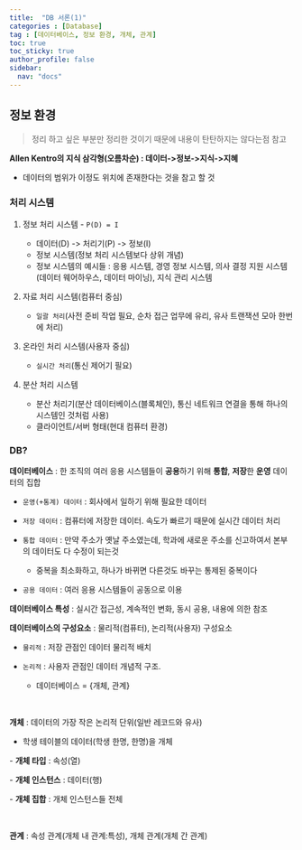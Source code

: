 ```yaml
---
title:  "DB 서론(1)"
categories : [Database]
tag : [데이터베이스, 정보 환경, 개체, 관계]
toc: true
toc_sticky: true
author_profile: false
sidebar:
  nav: "docs"
---
```




## 정보 환경

> 정리 하고 싶은 부분만 정리한 것이기 때문에 내용이 탄탄하지는 않다는점 참고



**Allen Kentro의 지식 삼각형(오름차순) : 데이터->정보->지식->지혜**

* 데이터의 범위가 이정도 위치에 존재한다는 것을 참고 할 것





### 처리 시스템

1. 정보 처리 시스템 - `P(D) = I`
   * 데이터(D) -> 처리기(P) -> 정보(I)
   * 정보 시스템(정보 처리 시스템보다 상위 개념)
   * 정보 시스템의 예시들 : 응용 시스템, 경영 정보 시스템, 의사 결정 지원 시스템(데이터 웨어하우스, 데이터 마이닝), 지식 관리 시스템



2. 자료 처리 시스템(컴퓨터 중심)
   * `일괄 처리`(사전 준비 작업 필요, 순차 접근 업무에 유리, 유사 트랜잭션 모아 한번에 처리)



3. 온라인 처리 시스템(사용자 중심)
   * `실시간 처리`(통신 제어기 필요)



4. 분산 처리 시스템
   * 분산 처리기(분산 데이터베이스(블록체인), 통신 네트워크 연결을 통해 하나의 시스템인 것처럼 사용)
   * 클라이언트/서버 형태(현대 컴퓨터 환경)





### DB?

**데이터베이스** : 한 조직의 여러 응용 시스템들이 **공용**하기 위해 **통합**, **저장**한 **운영** 데이터의 집합

* `운영(+통계) 데이터` : 회사에서 일하기 위해 필요한 데이터

* `저장 데이터` : 컴퓨터에 저장한 데이터. 속도가 빠르기 때문에 실시간 데이터 처리

* `통합 데이터` : 만약 주소가 옛날 주소였는데, 학과에 새로운 주소를 신고하여서 본부의 데이터도 다 수정이 되는것
  * 중복을 최소화하고, 하나가 바뀌면 다른것도 바꾸는 통제된 중복이다
* `공용 데이터` : 여러 응용 시스템들이 공동으로 이용



**데이터베이스 특성** : 실시간 접근성, 계속적인 변화, 동시 공용, 내용에 의한 참조

**데이터베이스의 구성요소** : 물리적(컴퓨터), 논리적(사용자) 구성요소

* `물리적` : 저장 관점인 데이터 물리적 배치

* `논리적` : 사용자 관점인 데이터 개념적 구조. 
  * 데이터베이스 = {개체, 관계}

​    

**개체** : 데이터의 가장 작은 논리적 단위(일반 레코드와 유사)

* 학생 테이블의 데이터(학생 한명, 한명)을 개체

\- **개체 타입** : 속성(열)

\- **개체 인스턴스** : 데이터(행)

\- **개체 집합** : 개체 인스턴스들 전체

​    

**관계** : 속성 관계(개체 내 관계:특성), 개체 관계(개체 간 관계)





